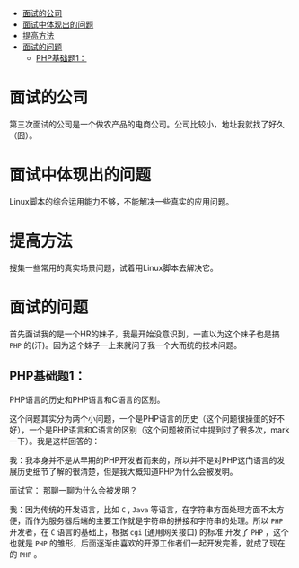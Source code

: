 - [面试的公司](#orgab6d4e2)
- [面试中体现出的问题](#org2cd4301)
- [提高方法](#orga0247e0)
- [面试的问题](#orge3ddb9c)
  - [PHP基础题1：](#org9696c20)


<a id="orgab6d4e2"></a>

# 面试的公司

第三次面试的公司是一个做农产品的电商公司。公司比较小，地址我就找了好久（囧）。


<a id="org2cd4301"></a>

# 面试中体现出的问题

Linux脚本的综合运用能力不够，不能解决一些真实的应用问题。


<a id="orga0247e0"></a>

# 提高方法

搜集一些常用的真实场景问题，试着用Linux脚本去解决它。


<a id="orge3ddb9c"></a>

# 面试的问题

首先面试我的是一个HR的妹子，我最开始没意识到，一直以为这个妹子也是搞 `PHP` 的(汗)。因为这个妹子一上来就问了我一个大而统的技术问题。


<a id="org9696c20"></a>

## PHP基础题1：

PHP语言的历史和PHP语言和C语言的区别。

这个问题其实分为两个小问题，一个是PHP语言的历史（这个问题很操蛋的好不好），一个是PHP语言和C语言的区别（这个问题被面试中提到过了很多次，mark一下）。我是这样回答的：

我：我本身并不是从早期的PHP开发者而来的，所以并不是对PHP这门语言的发展历史细节了解的很清楚，但是我大概知道PHP为什么会被发明。

面试官： 那聊一聊为什么会被发明？

我：因为传统的开发语言，比如 `C` , `Java` 等语言，在字符串方面处理方面不太方便，而作为服务器后端的主要工作就是字符串的拼接和字符串的处理。所以 `PHP` 开发者，在 `C` 语言的基础上，根据 `cgi` (通用网关接口) 的标准 开发了 `PHP` ，这个也就是 `PHP` 的雏形，后面逐渐由喜欢的开源工作者们一起开发完善，就成了现在的 `PHP` 。
